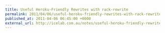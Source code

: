 ```yaml
---
title: Useful Heroku-Friendly Rewrites with rack-rewrite
permalink: 2011/04/06/useful-heroku-friendly-rewrites-with-rack-rewrite
published_at: 2011-04-06 06:45:00 +0000
external_url: http://icelab.com.au/notes/useful-heroku-friendly-rewrites-with-rack-rewrite/
---
```


